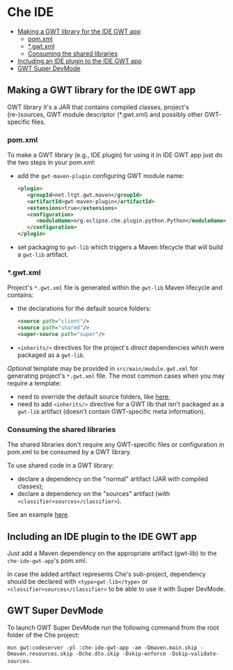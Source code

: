 # Che IDE

- [Making a GWT library for the IDE GWT app](#making-a-gwt-library-for-the-ide-gwt-app)
  * [pom.xml](#pomxml)
  * [*.gwt.xml](#gwtxml)
  * [Consuming the shared libraries](#consuming-the-shared-libraries)
- [Including an IDE plugin to the IDE GWT app](#including-an-ide-plugin-to-the-ide-gwt-app)
- [GWT Super DevMode](#gwt-super-devmode)

## Making a GWT library for the IDE GWT app
GWT library it's a JAR that contains compiled classes, project's (re-)sources, GWT module descriptor (*.gwt.xml) and possibly other GWT-specific files.

### pom.xml
To make a GWT library (e.g., IDE plugin) for using it in IDE GWT app just do the two steps in your pom.xml:
- add the `gwt-maven-plugin` configuring GWT module name:
  ```xml
  <plugin>
     <groupId>net.ltgt.gwt.maven</groupId>
     <artifactId>gwt-maven-plugin</artifactId>
     <extensions>true</extensions>
     <configuration>
        <moduleName>org.eclipse.che.plugin.python.Python</moduleName>
     </configuration>
  </plugin>
  ```
- set packaging to `gwt-lib` which triggers a Maven lifecycle that will build a `gwt-lib` artifact.

### *.gwt.xml
Project's `*.gwt.xml` file is generated within the `gwt-lib` Maven lifecycle and contains:
- the declarations for the default source folders:
  ```xml
  <source path="client"/>
  <source path="shared"/>
  <super-source path="super"/>
  ```
- `<inherits/>` directives for the project's *direct* dependencies which were packaged as a `gwt-lib`.

*Optional* template may be provided in `src/main/module.gwt.xml` for generating project's `*.gwt.xml` file.
The most common cases when you may require a template:
- need to override the default source folders, like [here](https://github.com/eclipse/che/blob/f15fbf1cb1248d18acc3ee6fdc41766946ea4a3b/plugins/plugin-java/che-plugin-java-ext-lang-client/src/main/module.gwt.xml#L18);
- need to add `<inherits/>` directive for a GWT lib that isn't packaged as a `gwt-lib` artifact (doesn't contain GWT-specific meta information).

### Consuming the shared libraries
The shared libraries don't require any GWT-specific files or configuration in pom.xml to be consumed by a GWT library.

To use shared code in a GWT library:
- declare a dependency on the "normal" artifact (JAR with compiled classes);
- declare a dependency on the "sources" artifact (with `<classifier>sources</classifier>`).

See an example [here](https://github.com/eclipse/che/blob/19f5fd1f5ae8f165b7306e71cb0d58c2082fafab/plugins/plugin-python/che-plugin-python-lang-ide/pom.xml#L49-L57).

## Including an IDE plugin to the IDE GWT app
Just add a Maven dependency on the appropriate artifact (gwt-lib) to the `che-ide-gwt-app`'s pom.xml.

In case the added artifact represents Che's sub-project, dependency should be declared with `<type>gwt-lib</type>` or `<classifier>sources</classifier>` to be able to use it with Super DevMode.

## GWT Super DevMode
To launch GWT Super DevMode run the following command from the root folder of the Che project:

```mvn gwt:codeserver -pl :che-ide-gwt-app -am -Dmaven.main.skip -Dmaven.resources.skip -Dche.dto.skip -Dskip-enforce -Dskip-validate-sources```.
